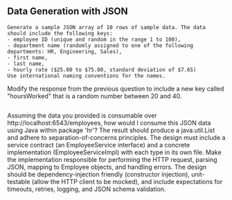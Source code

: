 ## Data Generation with JSON
```
Generate a sample JSON array of 10 rows of sample data. The data should include the following keys: 
- employee ID (unique and random in the range 1 to 100),
- department name (randomly assigned to one of the following departments: HR, Engineering, Sales),
- first name,
- last name,
- hourly rate ($25.00 to $75.00, standard deviation of $7.65)
Use international naming conventions for the names.

```
Modify the response from the previous question to include a new key called "hoursWorked" that is a random number between 20 and 40.

```

```
Assuming the data you provided is consumable over http://localhost:6543/employees, how would I consume this JSON data using Java within package 'hr'? The result should produce a java.util.List<Employee> and adhere to separation-of-concerns principles. The design must include a service contract (an EmployeeService interface) and a concrete implementation (EmployeeServiceImpl) with each type in its own file. Make the implementation responsible for performing the HTTP request, parsing JSON, mapping to Employee objects, and handling errors. The design should be dependency-injection friendly (constructor injection), unit-testable (allow the HTTP client to be mocked), and include expectations for timeouts, retries, logging, and JSON schema validation.
```





